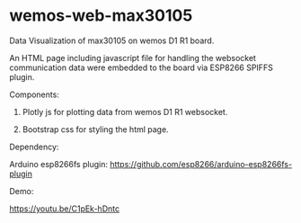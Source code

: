 # wemos-web-max30105
Data Visualization of max30105 on wemos D1 R1 board.

An HTML page including javascript file for handling the websocket communication data were embedded to the board via ESP8266 SPIFFS plugin.


Components:

1. Plotly js for plotting data from wemos D1 R1 websocket.

2. Bootstrap css for styling the html page.


Dependency:

Arduino esp8266fs plugin: https://github.com/esp8266/arduino-esp8266fs-plugin


Demo:

https://youtu.be/C1pEk-hDntc
